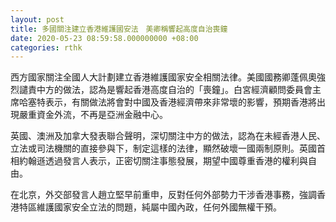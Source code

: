 ```yaml
---
layout: post
title: 多國關注建立香港維護國安法　美卿稱響起高度自治喪鐘
date: 2020-05-23 08:59:58.000000000 +08:00
categories: rthk
---
```


西方國家關注全國人大計劃建立香港維護國家安全相關法律。美國國務卿蓬佩奧強烈譴責中方的做法，認為是響起香港高度自治的「喪鐘」。白宮經濟顧問委員會主席哈塞特表示，有關做法將會對中國及香港經濟帶來非常壞的影響，預期香港將出現嚴重資金外流，不再是亞洲金融中心。

英國、澳洲及加拿大發表聯合聲明，深切關注中方的做法，認為在未經香港人民、立法或司法機關的直接參與下，制定這樣的法律，顯然破壞一國兩制原則。英國首相約翰遜透過發言人表示，正密切關注事態發展，期望中國尊重香港的權利與自由。

在北京，外交部發言人趙立堅早前重申，反對任何外部勢力干涉香港事務，強調香港特區維護國家安全立法的問題，純屬中國內政，任何外國無權干預。
